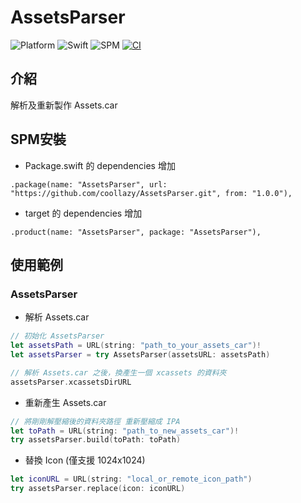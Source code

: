 # AssetsParser

![Platform](https://img.shields.io/badge/platform-macOS%20%7C%20Linux-lightgrey)
![Swift](https://img.shields.io/badge/Swift-5.9-orange)
![SPM](https://img.shields.io/badge/SPM-Supported-green)
[![CI](https://github.com/coollazy/AssetsParser/actions/workflows/ci.yml/badge.svg)](https://github.com/coollazy/AssetsParser/actions/workflows/ci.yml)

## 介紹

解析及重新製作 Assets.car

## SPM安裝

- Package.swift 的 dependencies 增加

```
.package(name: "AssetsParser", url: "https://github.com/coollazy/AssetsParser.git", from: "1.0.0"),
```

- target 的 dependencies 增加

```
.product(name: "AssetsParser", package: "AssetsParser"),
```

## 使用範例

### AssetsParser

- 解析 Assets.car

```swift
// 初始化 AssetsParser
let assetsPath = URL(string: "path_to_your_assets_car")!
let assetsParser = try AssetsParser(assetsURL: assetsPath)

// 解析 Assets.car 之後，換產生一個 xcassets 的資料夾
assetsParser.xcassetsDirURL
```

- 重新產生 Assets.car

```swift
// 將剛剛解壓縮後的資料夾路徑 重新壓縮成 IPA
let toPath = URL(string: "path_to_new_assets_car")!
try assetsParser.build(toPath: toPath)
```

- 替換 Icon (僅支援 1024x1024)

```swift
let iconURL = URL(string: "local_or_remote_icon_path")
try assetsParser.replace(icon: iconURL)
```